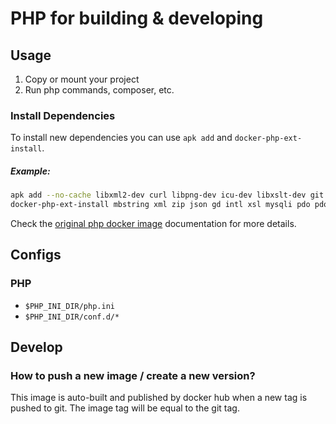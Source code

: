 # PHP for building & developing

## Usage
1. Copy or mount your project
1. Run php commands, composer, etc.

### Install Dependencies
To install new dependencies you can use `apk add` and `docker-php-ext-install`.

##### Example:
```bash
apk add --no-cache libxml2-dev curl libpng-dev icu-dev libxslt-dev git openssh-client
docker-php-ext-install mbstring xml zip json gd intl xsl mysqli pdo pdo_mysql
```

Check the [original php docker image](https://hub.docker.com/_/php/) documentation for more details.

## Configs

### PHP
- `$PHP_INI_DIR/php.ini`
- `$PHP_INI_DIR/conf.d/*`

## Develop

### How to push a new image / create a new version?
This image is auto-built and published by docker hub when a new tag is pushed to git.
The image tag will be equal to the git tag.

